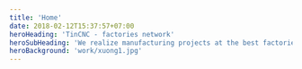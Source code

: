 ```yaml
---
title: 'Home'
date: 2018-02-12T15:37:57+07:00
heroHeading: 'TinCNC - factories network'
heroSubHeading: 'We realize manufacturing projects at the best factories.'
heroBackground: 'work/xuong1.jpg'
---
```

